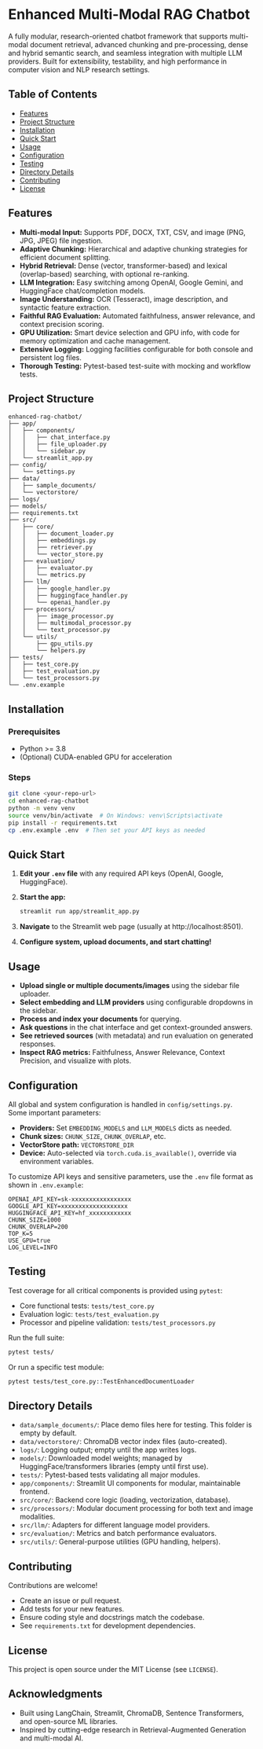 # Enhanced Multi-Modal RAG Chatbot

A fully modular, research-oriented chatbot framework that supports multi-modal document retrieval, advanced chunking and pre-processing, dense and hybrid semantic search, and seamless integration with multiple LLM providers. Built for extensibility, testability, and high performance in computer vision and NLP research settings.

## Table of Contents

- [Features](#features)
- [Project Structure](#project-structure)
- [Installation](#installation)
- [Quick Start](#quick-start)
- [Usage](#usage)
- [Configuration](#configuration)
- [Testing](#testing)
- [Directory Details](#directory-details)
- [Contributing](#contributing)
- [License](#license)

## Features

- **Multi-modal Input:** Supports PDF, DOCX, TXT, CSV, and image (PNG, JPG, JPEG) file ingestion.
- **Adaptive Chunking:** Hierarchical and adaptive chunking strategies for efficient document splitting.
- **Hybrid Retrieval:** Dense (vector, transformer-based) and lexical (overlap-based) searching, with optional re-ranking.
- **LLM Integration:** Easy switching among OpenAI, Google Gemini, and HuggingFace chat/completion models.
- **Image Understanding:** OCR (Tesseract), image description, and syntactic feature extraction.
- **Faithful RAG Evaluation:** Automated faithfulness, answer relevance, and context precision scoring.
- **GPU Utilization:** Smart device selection and GPU info, with code for memory optimization and cache management.
- **Extensive Logging:** Logging facilities configurable for both console and persistent log files.
- **Thorough Testing:** Pytest-based test-suite with mocking and workflow tests.

## Project Structure

```
enhanced-rag-chatbot/
├── app/
│   ├── components/
│   │   ├── chat_interface.py
│   │   ├── file_uploader.py
│   │   └── sidebar.py
│   └── streamlit_app.py
├── config/
│   └── settings.py
├── data/
│   ├── sample_documents/
│   └── vectorstore/
├── logs/
├── models/
├── requirements.txt
├── src/
│   ├── core/
│   │   ├── document_loader.py
│   │   ├── embeddings.py
│   │   ├── retriever.py
│   │   └── vector_store.py
│   ├── evaluation/
│   │   ├── evaluator.py
│   │   └── metrics.py
│   ├── llm/
│   │   ├── google_handler.py
│   │   ├── huggingface_handler.py
│   │   └── openai_handler.py
│   ├── processors/
│   │   ├── image_processor.py
│   │   ├── multimodal_processor.py
│   │   └── text_processor.py
│   └── utils/
│       ├── gpu_utils.py
│       └── helpers.py
├── tests/
│   ├── test_core.py
│   ├── test_evaluation.py
│   └── test_processors.py
└── .env.example
```

## Installation

### Prerequisites

- Python >= 3.8
- (Optional) CUDA-enabled GPU for acceleration

### Steps

```bash
git clone <your-repo-url>
cd enhanced-rag-chatbot
python -m venv venv
source venv/bin/activate  # On Windows: venv\Scripts\activate
pip install -r requirements.txt
cp .env.example .env  # Then set your API keys as needed
```

## Quick Start

1. **Edit your `.env` file** with any required API keys (OpenAI, Google, HuggingFace).

2. **Start the app:**
   ```bash
   streamlit run app/streamlit_app.py
   ```

3. **Navigate** to the Streamlit web page (usually at http://localhost:8501).

4. **Configure system, upload documents, and start chatting!**

## Usage

- **Upload single or multiple documents/images** using the sidebar file uploader.
- **Select embedding and LLM providers** using configurable dropdowns in the sidebar.
- **Process and index your documents** for querying.
- **Ask questions** in the chat interface and get context-grounded answers.
- **See retrieved sources** (with metadata) and run evaluation on generated responses.
- **Inspect RAG metrics:** Faithfulness, Answer Relevance, Context Precision, and visualize with plots.

## Configuration

All global and system configuration is handled in `config/settings.py`.  
Some important parameters:

- **Providers:** Set `EMBEDDING_MODELS` and `LLM_MODELS` dicts as needed.
- **Chunk sizes:** `CHUNK_SIZE`, `CHUNK_OVERLAP`, etc.
- **VectorStore path:** `VECTORSTORE_DIR`
- **Device:** Auto-selected via `torch.cuda.is_available()`, override via environment variables.

To customize API keys and sensitive parameters, use the `.env` file format as shown in `.env.example`:

```env
OPENAI_API_KEY=sk-xxxxxxxxxxxxxxxxx
GOOGLE_API_KEY=xxxxxxxxxxxxxxxxxxx
HUGGINGFACE_API_KEY=hf_xxxxxxxxxxxx
CHUNK_SIZE=1000
CHUNK_OVERLAP=200
TOP_K=5
USE_GPU=true
LOG_LEVEL=INFO
```

## Testing

Test coverage for all critical components is provided using `pytest`:

- Core functional tests: `tests/test_core.py`
- Evaluation logic: `tests/test_evaluation.py`
- Processor and pipeline validation: `tests/test_processors.py`

Run the full suite:
```bash
pytest tests/
```

Or run a specific test module:
```bash
pytest tests/test_core.py::TestEnhancedDocumentLoader
```

## Directory Details

- `data/sample_documents/`: Place demo files here for testing. This folder is empty by default.
- `data/vectorstore/`: ChromaDB vector index files (auto-created).
- `logs/`: Logging output; empty until the app writes logs.
- `models/`: Downloaded model weights; managed by HuggingFace/transformers libraries (empty until first use).
- `tests/`: Pytest-based tests validating all major modules.
- `app/components/`: Streamlit UI components for modular, maintainable frontend.
- `src/core/`: Backend core logic (loading, vectorization, database).
- `src/processors/`: Modular document processing for both text and image modalities.
- `src/llm/`: Adapters for different language model providers.
- `src/evaluation/`: Metrics and batch performance evaluators.
- `src/utils/`: General-purpose utilities (GPU handling, helpers).

## Contributing

Contributions are welcome!  
- Create an issue or pull request.
- Add tests for your new features.
- Ensure coding style and docstrings match the codebase.
- See `requirements.txt` for development dependencies.

## License

This project is open source under the MIT License (see `LICENSE`).

## Acknowledgments

- Built using LangChain, Streamlit, ChromaDB, Sentence Transformers, and open-source ML libraries.
- Inspired by cutting-edge research in Retrieval-Augmented Generation and multi-modal AI.
